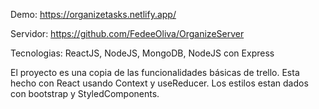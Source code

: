 Demo: https://organizetasks.netlify.app/

Servidor: https://github.com/FedeeOliva/OrganizeServer

Tecnologias: ReactJS, NodeJS, MongoDB, NodeJS con Express

El proyecto es una copia de las funcionalidades básicas de trello.
Esta hecho con React usando Context y useReducer.
Los estilos estan dados con bootstrap y StyledComponents.
